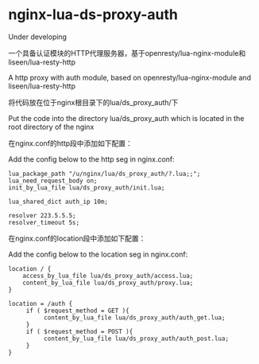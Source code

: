 nginx-lua-ds-proxy-auth
=======================

Under developing

一个具备认证模块的HTTP代理服务器，基于openresty/lua-nginx-module和liseen/lua-resty-http

A http proxy with auth module, based on openresty/lua-nginx-module and liseen/lua-resty-http

将代码放在位于nginx根目录下的lua/ds_proxy_auth/下

Put the code into the directory lua/ds_proxy_auth which is located in the root directory of the nginx

在nginx.conf的http段中添加如下配置：

Add the config below to the http seg in nginx.conf:

    lua_package_path "/u/nginx/lua/ds_proxy_auth/?.lua;;";
    lua_need_request_body on;
    init_by_lua_file lua/ds_proxy_auth/init.lua;
    
    lua_shared_dict auth_ip 10m;
    
    resolver 223.5.5.5;
    resolver_timeout 5s;
    
在nginx.conf的location段中添加如下配置：

Add the config below to the location seg in nginx.conf:

    location / {
        access_by_lua_file lua/ds_proxy_auth/access.lua;
        content_by_lua_file lua/ds_proxy_auth/proxy.lua;
    }
    
    location = /auth {
         if ( $request_method = GET ){
              content_by_lua_file lua/ds_proxy_auth/auth_get.lua;
         }
         if ( $request_method = POST ){
              content_by_lua_file lua/ds_proxy_auth/auth_post.lua;
         }
    }
    
